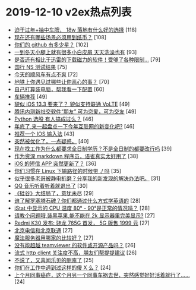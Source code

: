 # 2019-12-10 v2ex热点列表

+ [迫于过年+抽中车牌， 18w 落地有什么好的选择](https://www.v2ex.com/t/627503#reply118) [118]
+ [现在还有哪些场景必须用到纸币？](https://www.v2ex.com/t/627579#reply108) [108]
+ [你们的 github 有多少星？](https://www.v2ex.com/t/627659#reply102) [102]
+ [一到冬天小腿上就有很多小白皮屑 天天洗澡也有](https://www.v2ex.com/t/627565#reply93) [93]
+ [是否还有相比于迅雷的下载磁力的软件！受够了各种限制...](https://www.v2ex.com/t/627467#reply79) [79]
+ [国行 NS 测试结果](https://www.v2ex.com/t/627519#reply75) [75]
+ [今天的顺风车有点不爽](https://www.v2ex.com/t/627588#reply72) [72]
+ [地铁上你遇见过哪些让你恶心的事？](https://www.v2ex.com/t/627564#reply70) [70]
+ [自己打算装电脑，帮我看一下配置](https://www.v2ex.com/t/627551#reply60) [60]
+ [车辆推荐](https://www.v2ex.com/t/627486#reply49) [49]
+ [貌似 iOS 13.3 要来了？ 貌似支持联通 VoLTE](https://www.v2ex.com/t/627498#reply49) [49]
+ [腾讯内测新社交软件“朋友” 可为恋爱，可为交友](https://www.v2ex.com/t/627605#reply49) [49]
+ [Python 选股 有人搞成过么？](https://www.v2ex.com/t/627470#reply46) [46]
+ [年底了,来一起盘点一下今年互联网的新变化吧?](https://www.v2ex.com/t/627607#reply46) [46]
+ [推荐一个 IOS 输入法](https://www.v2ex.com/t/627617#reply43) [43]
+ [突然被优化了，一点疑惑。](https://www.v2ex.com/t/627507#reply40) [40]
+ [现在找工作为什么都要求全日制学历？不是全日制的都要改行吗](https://www.v2ex.com/t/627691#reply39) [39]
+ [作为资深 markdown 程序员，语雀真实太好用了](https://www.v2ex.com/t/627602#reply38) [38]
+ [iOS 的短信 APP 突然更新了？](https://www.v2ex.com/t/627487#reply36) [36]
+ [你们习惯在 Linux 下输路径的时候带 ./ 吗](https://www.v2ex.com/t/627706#reply35) [35]
+ [似乎很多老哥被静电折磨？分享我的新发现的解决办法吧。](https://www.v2ex.com/t/627650#reply31) [31]
+ [QQ 音乐听着听着就退出了](https://www.v2ex.com/t/627477#reply30) [30]
+ [《硅谷》大结局了，意犹未尽](https://www.v2ex.com/t/627485#reply29) [29]
+ [谁了解罗塞塔石碑？你们都通过什么方式学英语的](https://www.v2ex.com/t/627464#reply28) [28]
+ [iStat 中显示的 CPU 温度 80° - 90°是正常的情况吗？](https://www.v2ex.com/t/627504#reply28) [28]
+ [请教个问题哦,装黑苹果,能不能在 2k 显示器里完美显示?](https://www.v2ex.com/t/627481#reply27) [27]
+ [Redmi K30 发布: 骁龙 765G 首发， 5G 版售 1999 元](https://www.v2ex.com/t/627751#reply27) [27]
+ [北京电信和北京联通](https://www.v2ex.com/t/627554#reply27) [27]
+ [魔法服务器用哪家的比较好？](https://www.v2ex.com/t/627568#reply27) [27]
+ [没有能超越 teamviewer 的软件或开源产品吗？](https://www.v2ex.com/t/627717#reply26) [26]
+ [流式 http client 关注度不高，朋友们帮提提建议](https://www.v2ex.com/t/627472#reply26) [26]
+ [不说了，又喜闻乐见的删库了](https://www.v2ex.com/t/627532#reply25) [25]
+ [你们在工作中遇到过这样的傻 X 么？](https://www.v2ex.com/t/627730#reply24) [24]
+ [上个月同事癌症，这个月另一个同事车祸去世，突然感觉好好活着就行了......](https://www.v2ex.com/t/627699#reply24) [24]
